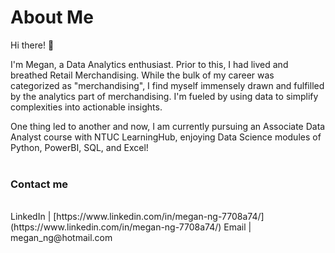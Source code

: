 # About Me

Hi there! :wave:

I'm Megan, a Data Analytics enthusiast. Prior to this, I had lived and breathed Retail Merchandising. While the bulk of my career was categorized as "merchandising", I find myself immensely drawn and fulfilled by the analytics part of merchandising. I'm fueled by using data to simplify complexities into actionable insights.

One thing led to another and now, I am currently pursuing an Associate Data Analyst course with NTUC LearningHub, enjoying Data Science modules of Python, PowerBI, SQL, and Excel!
<br/><br/>

### Contact me
<br/>
LinkedIn | [https://www.linkedin.com/in/megan-ng-7708a74/](https://www.linkedin.com/in/megan-ng-7708a74/)
Email | megan_ng@hotmail.com
<br/><br/>
